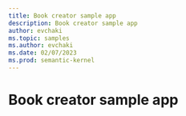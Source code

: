 ```yaml
---
title: Book creator sample app
description: Book creator sample app
author: evchaki
ms.topic: samples
ms.author: evchaki
ms.date: 02/07/2023
ms.prod: semantic-kernel
---
```

# Book creator sample app
